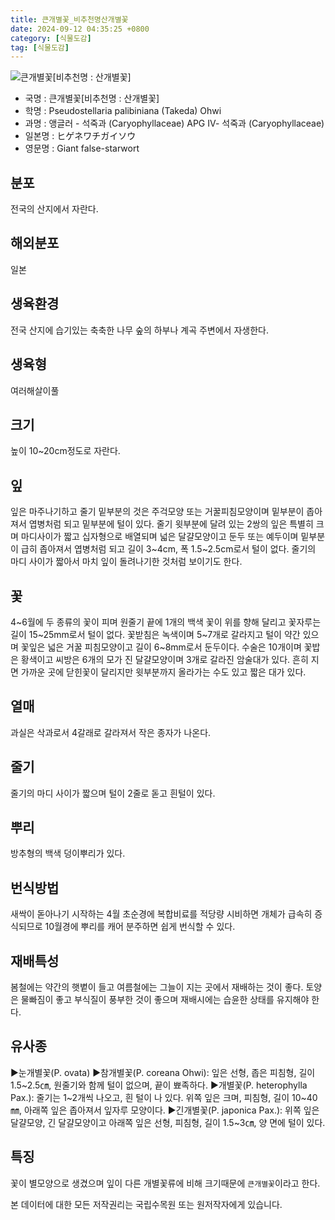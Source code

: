 ```yaml
---
title: 큰개별꽃_비추천명산개별꽃
date: 2024-09-12 04:35:25 +0800
category: [식물도감]
tag: [식물도감]
---
```




![큰개별꽃[비추천명 : 산개별꽃]](/fileUpload/plants/basic/Caryophyllaceae/Pseudostellaria/10215/1_th2.JPG)
- 국명 : 큰개별꽃[비추천명 : 산개별꽃]
- 학명 : Pseudostellaria palibiniana (Takeda) Ohwi
- 과명 : 앵글러 - 석죽과 (Caryophyllaceae) APG Ⅳ- 석죽과 (Caryophyllaceae)
- 일본명 : ヒゲネワチガイソウ
- 영문명 : Giant false-starwort


## 분포
전국의 산지에서 자란다.
## 해외분포
일본
## 생육환경
전국 산지에 습기있는 축축한 나무 숲의 하부나 계곡 주변에서 자생한다.
## 생육형
여러해살이풀
## 크기
높이 10~20cm정도로 자란다.
## 잎
잎은 마주나기하고 줄기 밑부분의 것은 주걱모양 또는 거꿀피침모양이며 밑부분이 좁아져서 엽병처럼 되고 밑부분에 털이 있다. 줄기 윗부분에 달려 있는 2쌍의 잎은 특별히 크며 마디사이가 짧고 십자형으로 배열되며 넓은 달걀모양이고 둔두 또는 예두이며 밑부분이 급히 좁아져서 엽병처럼 되고 길이 3~4cm, 폭 1.5~2.5cm로서 털이 없다. 줄기의 마디 사이가 짧아서 마치 잎이 돌려나기한 것처럼 보이기도 한다.
## 꽃
4~6월에 두 종류의 꽃이 피며 원줄기 끝에 1개의 백색 꽃이 위를 향해 달리고 꽃자루는 길이 15~25mm로서 털이 없다. 꽃받침은 녹색이며 5~7개로 갈라지고 털이 약간 있으며 꽃잎은 넓은 거꿀 피침모양이고 길이 6~8mm로서 둔두이다. 수술은 10개이며 꽃밥은 황색이고 씨방은 6개의 모가 진 달걀모양이며 3개로 갈라진 암술대가 있다. 흔히 지면 가까운 곳에 닫힌꽃이 달리지만 윗부분까지 올라가는 수도 있고 짧은 대가 있다.
## 열매
과실은 삭과로서 4갈래로 갈라져서 작은 종자가 나온다.
## 줄기
줄기의 마디 사이가 짧으며 털이 2줄로 돋고 흰털이 있다.
## 뿌리
방추형의 백색 덩이뿌리가 있다.
## 번식방법
새싹이 돋아나기 시작하는 4월 초순경에 복합비료를 적당량 시비하면 개체가 급속히 증식되므로 10월경에 뿌리를 캐어 분주하면 쉽게 번식할 수 있다.
## 재배특성
봄철에는 약간의 햇볕이 들고 여름철에는 그늘이 지는 곳에서 재배하는 것이 좋다. 토양은 물빠짐이 좋고 부식질이 풍부한 것이 좋으며 재배시에는 습윤한 상태를 유지해야 한다.
## 유사종
▶눈개별꽃(P. ovata) ▶참개별꽃(P. coreana Ohwi): 잎은 선형, 좁은 피침형, 길이 1.5~2.5㎝, 원줄기와 함께 털이 없으며, 끝이 뾰족하다. ▶개별꽃(P. heterophylla Pax.): 줄기는 1~2개씩 나오고, 흰 털이 나 있다. 위쪽 잎은 크며, 피침형, 길이 10~40㎜, 아래쪽 잎은 좁아져서 잎자루 모양이다.▶긴개별꽃(P. japonica Pax.): 위쪽 잎은 달걀모양, 긴 달걀모양이고 아래쪽 잎은 선형, 피침형, 길이 1.5~3㎝, 양 면에 털이 있다.
## 특징
꽃이 별모양으로 생겼으며 잎이 다른 개별꽃류에 비해 크기때문에 `큰개별꽃`이라고 한다.






본 데이터에 대한 모든 저작권리는 국립수목원 또는 원저작자에게 있습니다.
